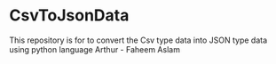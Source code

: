 # CsvToJsonData
This repository is for to convert the Csv type data into JSON type data using python language
Arthur - Faheem Aslam
